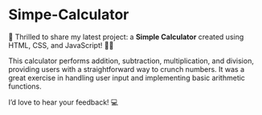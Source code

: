 # Simpe-Calculator

🌟 Thrilled to share my latest project: a **Simple Calculator** created using HTML, CSS, and JavaScript! 🧮✨

This calculator performs addition, subtraction, multiplication, and division, providing users with a straightforward way to crunch numbers. It was a great exercise in handling user input and implementing basic arithmetic functions.

I’d love to hear your feedback! 💻
